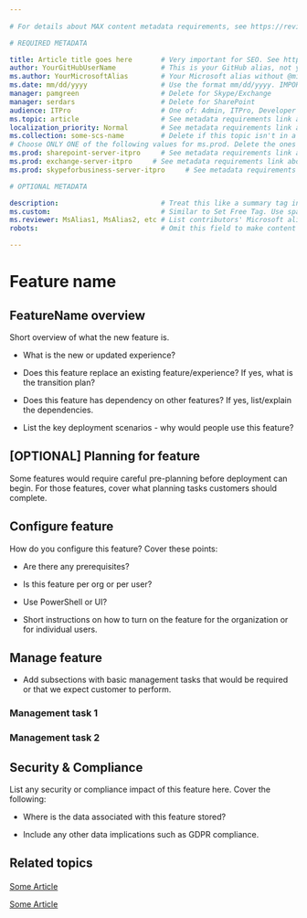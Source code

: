 ```yaml
---   
                             
# For details about MAX content metadata requirements, see https://review.docs.microsoft.com/en-us/office-authoring-guide/metadata-for-max-content-on-dmc?branch=master

# REQUIRED METADATA

title: Article title goes here       # Very important for SEO. See https://aka.ms/seo-for-writers-cheat-sheet
author: YourGitHubUserName           # This is your GitHub alias, not your Microsoft alias
ms.author: YourMicrosoftAlias        # Your Microsoft alias without @microsoft.com
ms.date: mm/dd/yyyy                  # Use the format mm/dd/yyyy. IMPORTANT: Update manually when you modify a topic.
manager: pamgreen                    # Delete for Skype/Exchange
manager: serdars                     # Delete for SharePoint
audience: ITPro                      # One of: Admin, ITPro, Developer
ms.topic: article                    # See metadata requirements link above for additional allowed values.
localization_priority: Normal        # See metadata requirements link above for allowed values.
ms.collection: some-scs-name         # Delete if this topic isn't in a SCS, or enter the tag for SCS. 
# Choose ONLY ONE of the following values for ms.prod. Delete the ones you don't use.
ms.prod: sharepoint-server-itpro     # See metadata requirements link above for allowed values.
ms.prod: exchange-server-itpro     # See metadata requirements link above for allowed values.
ms.prod: skypeforbusiness-server-itpro     # See metadata requirements link above for allowed values.

# OPTIONAL METADATA

description:                         # Treat this like a summary tag in DxStudio. It helps with SEO.
ms.custom:                           # Similar to Set Free Tag. Use sparingly, limited character space.
ms.reviewer: MsAlias1, MsAlias2, etc # List contributors' Microsoft aliases, separated with commas.
robots:                              # Omit this field to make content searchable. Include it to hide from search.

---
```



# Feature name



## FeatureName overview

Short overview of what the new feature is. 

- What is the new or updated experience?

- Does this feature replace an existing feature/experience? If yes, what is the transition plan?

- Does this feature has dependency on other features? If yes, list/explain the dependencies.
    
- List the key deployment scenarios - why would people use this feature? 
     
## [OPTIONAL] Planning for feature

Some features would require careful pre-planning before deployment can begin. For those features, cover what planning tasks customers should complete.
  
## Configure feature

How do you configure this feature? Cover these points: 

- Are there any prerequisites?

- Is this feature per org or per user? 
    
- Use PowerShell or UI?
    
- Short instructions on how to turn on the feature for the organization or for individual users. 
   
## Manage feature
 
- Add subsections with basic management tasks that would be required or that we expect customer to perform. 

### Management task 1

### Management task 2
    

## Security & Compliance

List any security or compliance impact of this feature here. Cover the following:

- Where is the data associated with this feature stored?

- Include any other data implications such as GDPR compliance.


## Related topics

#### 

[Some Article](Office-2019-template.md)

[Some Article](Office-2019-template.md)
